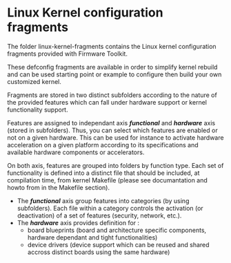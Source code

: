 # Linux Kernel configuration fragments
The folder linux-kernel-fragments contains the Linux kernel configuration fragments provided with Firmware Toolkit.

These defconfig fragments are available in order to simplify kernel rebuild and can be used starting point or example to configure then build your own customized kernel.

Fragments are stored in two distinct subfolders according to the nature of the provided features which can fall under hardware support or kernel functionality support.

Features are assigned to independant axis ***functional*** and ***hardware*** axis (stored in subfolders). Thus, you can select which features are enabled or not on a given hardware. This can be used for instance to activate hardware acceleration on a given platform according to its specifications and available hardware components or accelerators.

On both axis, features are grouped into folders by function type. Each set of functionality is defined into a distinct file that should be included, at compilation time, from kernel Makefile (please see documantation and howto from in the Makefile section).

* The ***functional*** axis group features into categories (by using subfolders). Each file within a category controls the activation (or deactivation) of a set of features (security, network, etc.).
* The ***hardware*** axis provides definition for :
  * board blueprints (board and architecture specific components, hardware dependant and tight functionalities)
  * device drivers (device support which can be reused and shared accross distinct boards using the same hardware)
